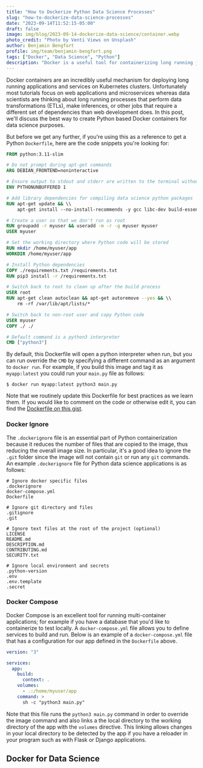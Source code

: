 ```yaml
---
title: "How to Dockerize Python Data Science Processes"
slug: "how-to-dockerize-data-science-processes"
date: "2023-09-14T11:52:15-05:00"
draft: false
image: img/blog/2023-09-14-dockerize-data-science/container.webp
photo_credit: "Photo by Venti Views on Unsplash"
author: Benjamin Bengfort
profile: img/team/benjamin-bengfort.png
tags: ["Docker", "Data Science", "Python"]
description: "Docker is a useful tool for containerizing long running jobs and services but most devops tutorials focus on web apps and microservices. Data scientists need containers that have a different set of scientific and numeric computing dependencies for data transformations, ETLs, inferencing, and other statistical analysis. This post contains a Python Dockerfile that you can use as a reference for creating your own data science Dockerfile processes and commands."
---
```


Docker containers are an incredibly useful mechanism for deploying long running applications and services on Kubernetes clusters. Unfortunately most tutorials focus on web applications and microservices whereas data scientists are thinking about long running processes that perform data transformations (ETLs), make inferences, or other jobs that require a different set of dependencies than web development does. In this post, we'll discuss the best way to create Python based Docker containers for data science purposes.

<!--more-->

But before we get any further, if you're using this as a reference to get a Python `Dockerfile`, here are the code snippets you're looking for:

```dockerfile
FROM python:3.11-slim

# Do not prompt during apt-get commands
ARG DEBIAN_FRONTEND=noninteractive

# Ensure output to stdout and stderr are written to the terminal without a buffer
ENV PYTHONUNBUFFERED 1

# Add library dependencies for compiling data science python packages
RUN apt-get update && \\
    apt-get install --no-install-recommends -y gcc libc-dev build-essential python3-dev

# Create a user so that we don't run as root
RUN groupadd -r myuser && useradd -m -r -g myuser myuser
USER myuser

# Set the working directory where Python code will be stored
RUN mkdir /home/myuser/app
WORKDIR /home/myuser/app

# Install Python dependencies
COPY ./requirements.txt /requirements.txt
RUN pip3 install -r /requirements.txt

# Switch back to root to clean up after the build process
USER root
RUN apt-get clean autoclean && apt-get autoremove --yes && \\
    rm -rf /var/lib/apt/lists/*

# Switch back to non-root user and copy Python code
USER myuser
COPY ./ ./

# Default command is a python3 interpreter
CMD ["python3"]
```

By default, this Dockerfile will open a python interpreter when run, but you can run override the `CMD` by specifying a different command as an argument to `docker run`. For example, if you build this image and tag it as `myapp:latest` you could run your `main.py` file as follows:

```
$ docker run myapp:latest python3 main.py
```

Note that we routinely update this Dockerfile for best practices as we learn them. If you would like to comment on the code or otherwise edit it, you can find the [Dockerfile on this gist](https://gist.github.com/bbengfort/28a82540c4af38fe9d8aed56c913aebe).

### Docker Ignore

The `.dockerignore` file is an essential part of Python containerization because it reduces the number of files that are copied to the image, thus reducing the overall image size. In particular, it's a good idea to ignore the `.git` folder since the image will not contain `git` or run any `git` commands. An example `.dockerignore` file for Python data science applications is as follows:

```shell
# Ignore docker specific files
.dockerignore
docker-compose.yml
Dockerfile

# Ignore git directory and files
.gitignore
.git

# Ignore text files at the root of the project (optional)
LICENSE
README.md
DESCRIPTION.md
CONTRIBUTING.md
SECURITY.txt

# Ignore local environment and secrets
.python-version
.env
.env.template
.secret
```

### Docker Compose

Docker Compose is an excellent tool for running multi-container applications; for example if you have a database that you'd like to containerize to test locally. A `docker-compose.yml` file allows you to define services to build and run. Below is an example of a `docker-compose.yml` file that has a configuration for our app defined in the `Dockerfile` above.
```yaml
version: "3"

services:
  app:
    build:
      context: .
    volumes:
      - .:/home/myuser/app
    command: >
      sh -c "python3 main.py"
```

Note that this file runs the `python3 main.py` command in order to override the image command and also links a the local directory to the working directory of the app with the `volumes` directive. This linking allows changes in your local directory to be detected by the app if you have a reloader in your program such as with Flask or Django applications.

## Docker for Data Science